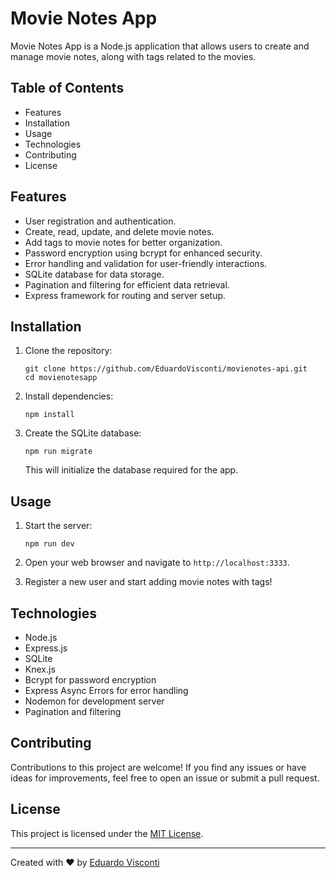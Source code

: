 # Movie Notes App

Movie Notes App is a Node.js application that allows users to create and manage movie notes, along with tags related to the movies.

## Table of Contents

- Features
- Installation
- Usage
- Technologies
- Contributing
- License

## Features

- User registration and authentication.
- Create, read, update, and delete movie notes.
- Add tags to movie notes for better organization.
- Password encryption using bcrypt for enhanced security.
- Error handling and validation for user-friendly interactions.
- SQLite database for data storage.
- Pagination and filtering for efficient data retrieval.
- Express framework for routing and server setup.

## Installation

1. Clone the repository:

   ```
   git clone https://github.com/EduardoVisconti/movienotes-api.git
   cd movienotesapp
   ```

2. Install dependencies:

   ```
   npm install
   ```

3. Create the SQLite database:
   ```
   npm run migrate
   ```
   This will initialize the database required for the app.

## Usage

1. Start the server:

   ```
   npm run dev
   ```

2. Open your web browser and navigate to `http://localhost:3333`.

3. Register a new user and start adding movie notes with tags!

## Technologies

- Node.js
- Express.js
- SQLite
- Knex.js
- Bcrypt for password encryption
- Express Async Errors for error handling
- Nodemon for development server
- Pagination and filtering

## Contributing

Contributions to this project are welcome! If you find any issues or have ideas for improvements, feel free to open an issue or submit a pull request.

## License

This project is licensed under the [MIT License](LICENSE).

---

Created with ❤️ by [Eduardo Visconti](https://github.com/EduardoVisconti)
